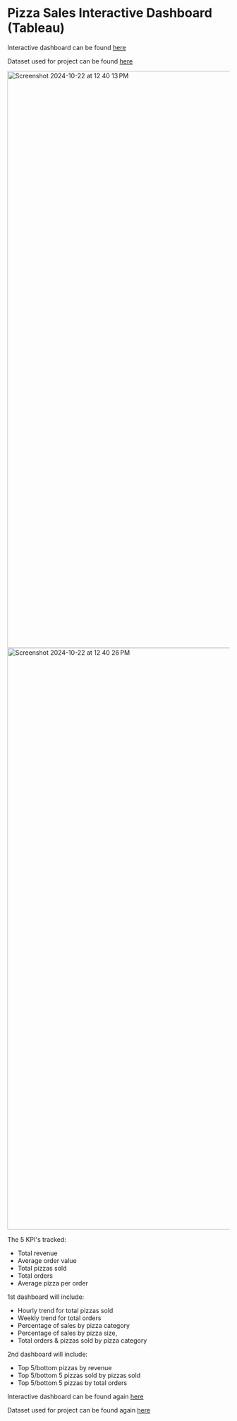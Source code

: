 # Pizza Sales Interactive Dashboard (Tableau)


Interactive dashboard can be found [here](https://public.tableau.com/app/profile/amar.kahvedzic/viz/PizzaSales_17236179160070/Dashboard1)

Dataset used for project can be found [here](https://drive.google.com/drive/folders/1LYGqqerI7YuG9_Y0RXj9qUMVZ8JHzqW9)

<img width="1308" alt="Screenshot 2024-10-22 at 12 40 13 PM" src="https://github.com/user-attachments/assets/0b100add-542c-46f6-8193-8fa25c8fe21c">

<img width="1319" alt="Screenshot 2024-10-22 at 12 40 26 PM" src="https://github.com/user-attachments/assets/fce44888-7a6f-4f6b-9b52-5641096487ce">


The 5 KPI's tracked:
* Total revenue
* Average order value
* Total pizzas sold
* Total orders
* Average pizza per order

1st dashboard will include:
* Hourly trend for total pizzas sold
* Weekly trend for total orders
* Percentage of sales by pizza category
* Percentage of sales by pizza size,
* Total orders & pizzas sold by pizza category

2nd dashboard will include:
* Top 5/bottom pizzas by revenue
* Top 5/bottom 5 pizzas sold by pizzas sold
* Top 5/bottom 5 pizzas by total orders

Interactive dashboard can be found again [here](https://public.tableau.com/app/profile/amar.kahvedzic/viz/PizzaSales_17236179160070/Dashboard1)

Dataset used for project can be found again [here](https://drive.google.com/drive/folders/1LYGqqerI7YuG9_Y0RXj9qUMVZ8JHzqW9)
